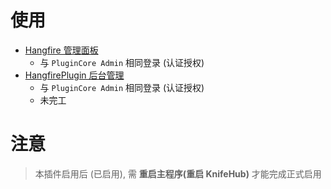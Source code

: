 




# 使用

- [Hangfire 管理面板](/hangfire)
  - 与 `PluginCore Admin` 相同登录 (认证授权)
- [HangfirePlugin 后台管理](/Plugins/HangfirePlugin)
  - 与 `PluginCore Admin` 相同登录 (认证授权)
  - 未完工


# 注意

> 本插件启用后 (已启用), 需 **重启主程序(重启 KnifeHub)** 才能完成正式启用


















<!-- Matomo Image Tracker-->
<img referrerpolicy="no-referrer-when-downgrade" src="https://matomo.moeci.com/matomo.php?idsite=2&amp;rec=1&amp;action_name=PluginCore.Plugins.HangfirePlugin-v0.1.3.README" style="border:0" alt="" />
<!-- End Matomo -->









